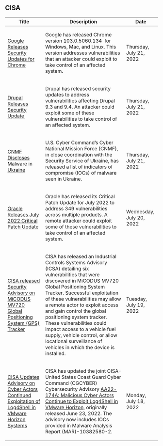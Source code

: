## CISA
|Title|Description|Date|
|---|---|---|
| [Google Releases Security Updates for Chrome](https://www.cisa.gov/uscert/ncas/current-activity/2022/07/21/google-releases-security-updates-chrome) | <p paraeid="{89255f5e-4ab5-45bd-aa25-0f5811fbda49}{184}" paraid="2004898120">Google has released Chrome version 103.0.5060.134  for Windows, Mac, and Linux. This version addresses vulnerabilities that an attacker could exploit to take control of an affected system.  </p> | Thursday, July 21, 2022 |
| [Drupal Releases Security Update ](https://www.cisa.gov/uscert/ncas/current-activity/2022/07/21/drupal-releases-security-update) | <p paraeid="{3090b53b-5e41-4f7f-ae9a-5ab99b08d883}{172}" paraid="1487606976">Drupal has released security updates to address vulnerabilities affecting Drupal 9.3 and 9.4. An attacker could exploit some of these vulnerabilities to take control of an affected system.  </p> | Thursday, July 21, 2022 |
| [CNMF Discloses Malware in Ukraine](https://www.cisa.gov/uscert/ncas/current-activity/2022/07/21/cnmf-discloses-malware-ukraine) | <p class="MsoNormal"><span>U.S. Cyber Command’s Cyber National Mission Force (CNMF), i<span>n close coordination with the Security Service of Ukraine, has released a list of indicators of compromise (IOCs) of malware seen in Ukraine.</span></span></p> | Thursday, July 21, 2022 |
| [Oracle Releases July 2022 Critical Patch Update](https://www.cisa.gov/uscert/ncas/current-activity/2022/07/20/oracle-releases-july-2022-critical-patch-update) | <p>Oracle has released its Critical Patch Update for July 2022 to address 349 vulnerabilities across multiple products. A remote attacker could exploit some of these vulnerabilities to take control of an affected system.  </p> | Wednesday, July 20, 2022 |
| [CISA released Security Advisory on MiCODUS MV720 Global Positioning System (GPS) Tracker](https://www.cisa.gov/uscert/ncas/current-activity/2022/07/19/cisa-released-security-advisory-micodus-mv720-global-positioning) | <p>CISA has released an Industrial Controls Systems Advisory (ICSA) detailing six vulnerabilities that were discovered in MiCODUS MV720 Global Positioning System Tracker. Successful exploitation of these vulnerabilities may allow a remote actor to exploit access and gain control the global positioning system tracker. These vulnerabilities could impact access to a vehicle fuel supply, vehicle control, or allow locational surveillance of vehicles in which the device is installed.</p> | Tuesday, July 19, 2022 |
| [CISA Updates Advisory on Cyber Actors Continued Exploitation of Log4Shell in VMware Horizon Systems](https://www.cisa.gov/uscert/ncas/current-activity/2022/07/18/cisa-updates-advisory-cyber-actors-continued-exploitation) | <p>CISA has updated the joint CISA-United States Coast Guard Cyber Command (CGCYBER) Cybersecurity Advisory <a href="https://www.cisa.gov/uscert/ncas/alerts/aa22-174a">AA22-174A: Malicious Cyber Actors Continue to Exploit Log4Shell in VMware Horizon</a>, originally released June 23, 2022. The advisory now includes IOCs provided in Malware Analysis Report (MAR)-10382580-2.</p> | Monday, July 18, 2022 |
